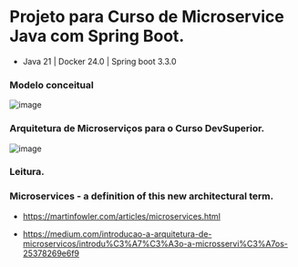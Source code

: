 # Projeto para Curso de Microservice Java com Spring Boot.

* Java 21 | Docker 24.0 | Spring boot 3.3.0

### Modelo conceitual

![image](https://github.com/FrankDestro/Microservice-SpringBoot-Java/assets/93776452/7776b279-c7cc-4049-a54b-e1b1a35d61e2)

### Arquitetura de Microserviços para o Curso DevSuperior. 

![image](https://github.com/FrankDestro/Microservice-SpringBoot-Java/assets/93776452/1039ea3c-20a2-4319-8ef8-71c254a3b38c)

### Leitura. 

### Microservices - a definition of this new architectural term. 

* https://martinfowler.com/articles/microservices.html

* https://medium.com/introducao-a-arquitetura-de-microservicos/introdu%C3%A7%C3%A3o-a-microsservi%C3%A7os-25378269e6f9


